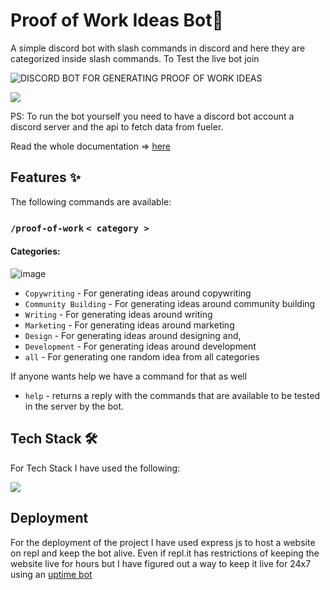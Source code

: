 # Proof of Work Ideas Bot🤖

A simple discord bot with slash commands in discord and here they are categorized inside slash commands. To Test the live bot join

![DISCORD BOT FOR GENERATING PROOF OF WORK IDEAS](https://user-images.githubusercontent.com/83081442/185133875-e16ef0b2-551d-4f6e-bc06-4313fa2049a9.jpg)


<a href = "https://discord.gg/eWhSSjwVw3"><img src="https://static.wikia.nocookie.net/hololive-fanfiction/images/d/dd/Discord.png/revision/latest?cb=20211021172039" border = "0" /></a>

PS: To run the bot yourself you need to have a discord bot account a discord server and the api to fetch data from fueler.

Read the whole documentation => <a href="https://famentech.hashnode.dev/i-made-a-discord-bot-in-4days"> here </a>


## Features ✨
The following commands are available:
### `/proof-of-work` `< category >`

#### Categories:

![image](https://user-images.githubusercontent.com/83081442/185144105-cc4156e9-8bcc-48a3-b255-7c762b7b9ae7.png)

- `Copywriting` - For generating ideas around copywriting
- `Community Building` - For generating ideas around community building
- `Writing` - For generating ideas around writing
- `Marketing` - For generating ideas around marketing
- `Design` - For generating ideas around designing and,
- `Development` - For generating ideas around development
- `all` - For generating one random idea from all categories

If anyone wants help we have a command for that as well

- `help` - returns a reply with the commands that are available to be tested in the server by the bot.

## Tech Stack 🛠️

For Tech Stack I have used the following:

<img src="https://cdn.hashnode.com/res/hashnode/image/upload/v1660478380880/JFsL9zn-q.png">



## Deployment

For the deployment of the project I have used express js to host a website on repl and keep the bot alive. Even if repl.it has restrictions of keeping the website live for hours but I have figured out a way to keep it live for 24x7 using an [uptime bot](https://uptimerobot.com/)
